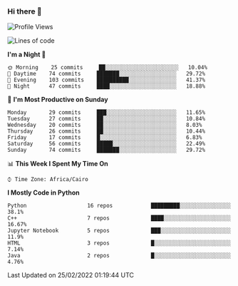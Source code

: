 ### Hi there 👋

<!--
**AMR-KELEG/AMR-KELEG** is a ✨ _special_ ✨ repository because its `README.md` (this file) appears on your GitHub profile.

Here are some ideas to get you started:

- 🔭 I’m currently working on ...
- 🌱 I’m currently learning ...
- 👯 I’m looking to collaborate on ...
- 🤔 I’m looking for help with ...
- 💬 Ask me about ...
- 📫 How to reach me: ...
- 😄 Pronouns: ...
- ⚡ Fun fact: ...
-->

<!--START_SECTION:waka-->
![Profile Views](http://img.shields.io/badge/Profile%20Views-0-blue)

![Lines of code](https://img.shields.io/badge/From%20Hello%20World%20I%27ve%20Written-2%20Million%20lines%20of%20code-blue)

**I'm a Night 🦉** 

```text
🌞 Morning    25 commits     ██░░░░░░░░░░░░░░░░░░░░░░░   10.04% 
🌆 Daytime    74 commits     ███████░░░░░░░░░░░░░░░░░░   29.72% 
🌃 Evening    103 commits    ██████████░░░░░░░░░░░░░░░   41.37% 
🌙 Night      47 commits     ████░░░░░░░░░░░░░░░░░░░░░   18.88%

```
📅 **I'm Most Productive on Sunday** 

```text
Monday       29 commits     ███░░░░░░░░░░░░░░░░░░░░░░   11.65% 
Tuesday      27 commits     ██░░░░░░░░░░░░░░░░░░░░░░░   10.84% 
Wednesday    20 commits     ██░░░░░░░░░░░░░░░░░░░░░░░   8.03% 
Thursday     26 commits     ██░░░░░░░░░░░░░░░░░░░░░░░   10.44% 
Friday       17 commits     █░░░░░░░░░░░░░░░░░░░░░░░░   6.83% 
Saturday     56 commits     █████░░░░░░░░░░░░░░░░░░░░   22.49% 
Sunday       74 commits     ███████░░░░░░░░░░░░░░░░░░   29.72%

```


📊 **This Week I Spent My Time On** 

```text
⌚︎ Time Zone: Africa/Cairo

```

**I Mostly Code in Python** 

```text
Python                   16 repos            █████████░░░░░░░░░░░░░░░░   38.1% 
C++                      7 repos             ████░░░░░░░░░░░░░░░░░░░░░   16.67% 
Jupyter Notebook         5 repos             ███░░░░░░░░░░░░░░░░░░░░░░   11.9% 
HTML                     3 repos             █░░░░░░░░░░░░░░░░░░░░░░░░   7.14% 
Java                     2 repos             █░░░░░░░░░░░░░░░░░░░░░░░░   4.76%

```



 Last Updated on 25/02/2022 01:19:44 UTC
<!--END_SECTION:waka-->
